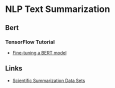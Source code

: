 # NLP Text Summarization

## Bert

### TensorFlow Tutorial

- [Fine-tuning a BERT model](https://www.tensorflow.org/official_models/fine_tuning_bert)

## Links
- [Scientific Summarization Data Sets](https://github.com/Santosh-Gupta/ScientificSummarizationDataSets)
